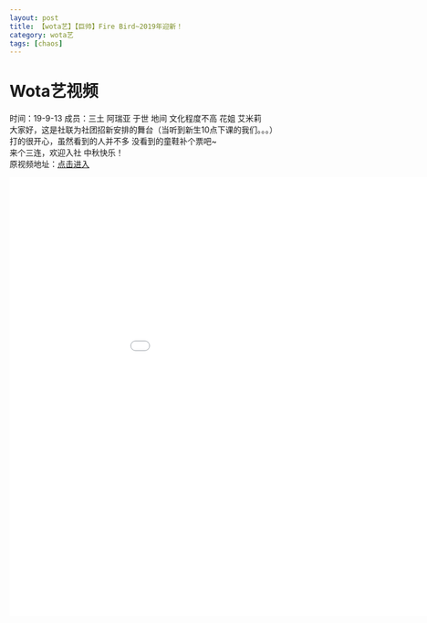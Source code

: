 ```yaml
---
layout: post
title: 【wota艺】【巨帅】Fire Bird~2019年迎新！
category: wota艺
tags: [chaos]
---
```


# Wota艺视频

时间：19-9-13 成员：三土 阿瑞亚 于世 地间 文化程度不高 花姐 艾米莉 <br />
大家好，这是社联为社团招新安排的舞台（当听到新生10点下课的我们。。。）<br />
打的很开心，虽然看到的人并不多 没看到的童鞋补个票吧~<br />
来个三连，欢迎入社 中秋快乐！<br />
原视频地址：[点击进入](https://www.bilibili.com/video/av67647418?share_medium=android&share_source=qq&bbid=E7856B5C-A344-47CF-8E55-DCECEF8644B6101608infoc&ts=1568417471194)<br />
<iframe src="//player.bilibili.com/player.html?
aid=67647418
&
cid=117266771
&page=1" width="1024" height="768" scrolling="no" border="0" frameborder="no" framespacing="0" allowfullscreen="true"> </iframe>
